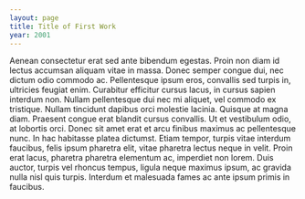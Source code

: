 ```yaml
---
layout: page
title: Title of First Work
year: 2001
---
```


Aenean consectetur erat sed ante bibendum egestas. Proin non diam id lectus accumsan aliquam vitae in massa. Donec semper congue dui, nec dictum odio commodo ac. Pellentesque ipsum eros, convallis sed turpis in, ultricies feugiat enim. Curabitur efficitur cursus lacus, in cursus sapien interdum non. Nullam pellentesque dui nec mi aliquet, vel commodo ex tristique. Nullam tincidunt dapibus orci molestie lacinia. Quisque at magna diam. Praesent congue erat blandit cursus convallis. Ut et vestibulum odio, at lobortis orci. Donec sit amet erat et arcu finibus maximus ac pellentesque nunc. In hac habitasse platea dictumst. Etiam tempor, turpis vitae interdum faucibus, felis ipsum pharetra elit, vitae pharetra lectus neque in velit. Proin erat lacus, pharetra pharetra elementum ac, imperdiet non lorem. Duis auctor, turpis vel rhoncus tempus, ligula neque maximus ipsum, ac gravida nulla nisl quis turpis. Interdum et malesuada fames ac ante ipsum primis in faucibus.
